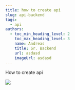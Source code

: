 ```yaml
---
title: how to create api
slug: api-backend
tags:
  - api
authors:
  - toc_min_heading_level: 2
    toc_max_heading_level: 3
    name: Andreas
    title: Sr. Backend
    url: asdasd
    imageUrl: asdasd
---
```

How to create api

![](/img/staff0000001.png)

